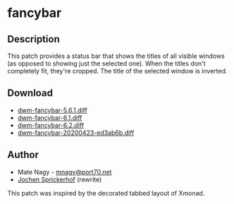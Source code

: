 fancybar
========

Description
-----------
This patch provides a status bar that shows the titles of all visible windows
(as opposed to showing just the selected one). When the titles don't completely
fit, they're cropped. The title of the selected window is inverted.

Download
--------
* [dwm-fancybar-5.6.1.diff](dwm-fancybar-5.6.1.diff)
* [dwm-fancybar-6.1.diff](dwm-fancybar-6.1.diff)
* [dwm-fancybar-6.2.diff](dwm-fancybar-6.2.diff)
* [dwm-fancybar-20200423-ed3ab6b.diff](dwm-fancybar-20200423-ed3ab6b.diff)

Author
------
* Mate Nagy - <mnagy@port70.net>
* [Jochen Sprickerhof](mailto:project@firstname.lastname.de) (rewrite)

This patch was inspired by the decorated tabbed layout of Xmonad.
